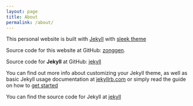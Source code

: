 ```yaml
---
layout: page
title: About
permalink: /about/
---
```


This personal website is built with [Jekyll](https://jekyllrb.com/) with [sleek theme](https://github.com/janczizikow/sleek)

Source code for this website at GitHub:
[zonggen](https://github.com/zonggen/zonggen.github.io).

Source code for **Jekyll** at GitHub:
[jekyll](https://github.com/jekyll/jekyll)  

You can find out more info about customizing your Jekyll theme, as well as basic Jekyll usage documentation at [jekyllrb.com](http://jekyllrb.com/) or simply read the guide on how to [get started](/getting-started)

You can find the source code for Jekyll at
[jekyll](https://github.com/jekyll/jekyll)
